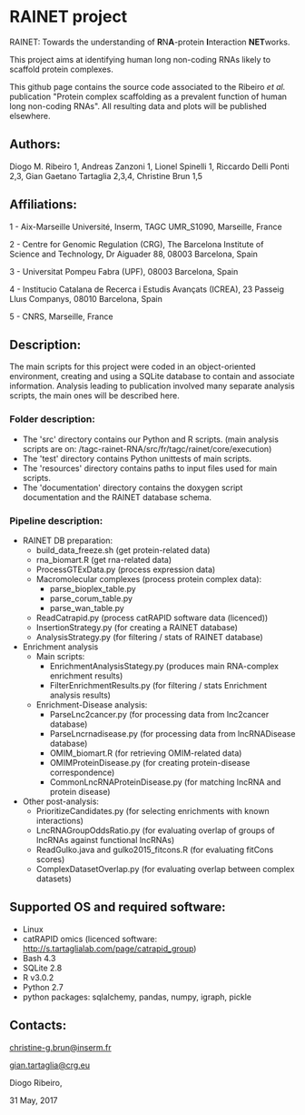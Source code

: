 # RAINET project

RAINET: Towards the understanding of **R**N**A**-protein **I**nteraction **NET**works.

This project aims at identifying human long non-coding RNAs likely to scaffold protein complexes. 

This github page contains the source code associated to the Ribeiro _et al._ publication "Protein complex scaffolding as a prevalent function of human long non-coding RNAs". All resulting data and plots will be published elsewhere.


## Authors:

Diogo M. Ribeiro 1, Andreas Zanzoni 1, Lionel Spinelli 1, Riccardo Delli Ponti 2,3, Gian Gaetano Tartaglia 2,3,4, Christine Brun 1,5

## Affiliations:
1 - Aix-Marseille Université, Inserm, TAGC UMR_S1090, Marseille, France

2 - Centre for Genomic Regulation (CRG), The Barcelona Institute of Science and Technology, Dr Aiguader 88, 08003 Barcelona, Spain

3 - Universitat Pompeu Fabra (UPF), 08003 Barcelona, Spain

4 - Institucio Catalana de Recerca i Estudis Avançats (ICREA), 23 Passeig Lluıs Companys, 08010 Barcelona, Spain

5 - CNRS, Marseille, France


## Description:

The main scripts for this project were coded in an object-oriented environment, creating and using a SQLite database to contain and associate information. Analysis leading to publication involved many separate analysis scripts, the main ones will be described here.

### Folder description:
* The 'src' directory contains our Python and R scripts. (main analysis scripts are on: /tagc-rainet-RNA/src/fr/tagc/rainet/core/execution)
* The 'test' directory contains Python unittests of main scripts.
* The 'resources' directory contains paths to input files used for main scripts.
* The 'documentation' directory contains the doxygen script documentation and the RAINET database schema.

### Pipeline description:

* RAINET DB preparation:
  * build_data_freeze.sh (get protein-related data)
  * rna_biomart.R (get rna-related data)
  * ProcessGTExData.py (process expression data)
  * Macromolecular complexes (process protein complex data):
    * parse_bioplex_table.py 
    * parse_corum_table.py
    * parse_wan_table.py
  * ReadCatrapid.py (process catRAPID software data (licenced))
  * InsertionStrategy.py (for creating a RAINET database)
  * AnalysisStrategy.py (for filtering / stats of RAINET database)
* Enrichment analysis
  * Main scripts:
    * EnrichmentAnalysisStategy.py (produces main RNA-complex enrichment results)
    * FilterEnrichmentResults.py (for filtering / stats Enrichment analysis results)
  * Enrichment-Disease analysis:
    * ParseLnc2cancer.py (for processing data from lnc2cancer database)
    * ParseLncrnadisease.py (for processing data from lncRNADisease database)
    * OMIM_biomart.R (for retrieving OMIM-related data)
    * OMIMProteinDisease.py (for creating protein-disease correspondence)
    * CommonLncRNAProteinDisease.py (for matching lncRNA and protein disease)
* Other post-analysis:
  * PrioritizeCandidates.py (for selecting enrichments with known interactions)
  * LncRNAGroupOddsRatio.py (for evaluating overlap of groups of lncRNAs against functional lncRNAs)
  * ReadGulko.java and gulko2015_fitcons.R (for evaluating fitCons scores)
  * ComplexDatasetOverlap.py (for evaluating overlap between complex datasets)

## Supported OS and required software:

* Linux
* catRAPID omics (licenced software: http://s.tartaglialab.com/page/catrapid_group)
* Bash 4.3
* SQLite 2.8
* R v3.0.2
* Python 2.7
* python packages: sqlalchemy, pandas, numpy, igraph, pickle

## Contacts:
christine-g.brun@inserm.fr

gian.tartaglia@crg.eu


Diogo Ribeiro,

31 May, 2017
